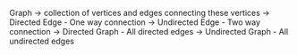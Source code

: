 Graph
-> collection of  vertices and edges connecting these vertices
-> Directed Edge - One way connection
-> Undirected Edge - Two way connection
-> Directed Graph -  All directed edges 
-> Undirected Graph - All undirected edges
